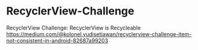 # RecyclerView-Challenge
RecyclerView Challenge: RecyclerView is Recycleable <br />
https://medium.com/@kolonel.yudisetiawan/recyclerview-challenge-item-not-consistent-in-android-82687a99203
